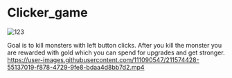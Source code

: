 # Clicker_game
![123](https://user-images.githubusercontent.com/111090547/211572652-e196ebe3-31d6-4eb7-939f-64dc87b3aff4.png)


Goal is to kill monsters with left button clicks.
After you kill the monster you are rewarded with gold which you can spend for upgrades and get stronger.
https://user-images.githubusercontent.com/111090547/211574428-55137019-f878-4729-9fe8-bdaa4d8bb7d2.mp4


